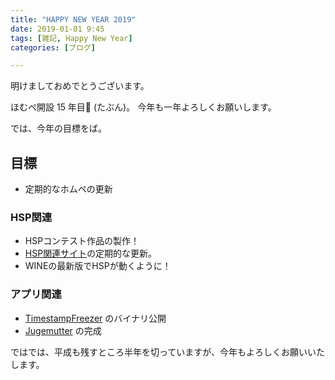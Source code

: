 ```yaml
---
title: "HAPPY NEW YEAR 2019"
date: 2019-01-01 9:45
tags: [雑記, Happy New Year]
categories: [ブログ]

---
```


明けましておめでとうございます。

ほむぺ開設 15 年目🎉 (たぶん)。
今年も一年よろしくお願いします。

では、今年の目標をば。

## 目標

* 定期的なホムペの更新

### HSP関連

* HSPコンテスト作品の製作！
* [HSP関連サイト](http://hsp-users.jp/)の定期的な更新。
* WINEの最新版でHSPが動くように！

### アプリ関連

* [TimestampFreezer](https://github.com/sharkpp/TimestampFreezer) のバイナリ公開
* [Jugemutter](https://github.com/sharkpp/Jugemutter) の完成

ではでは、平成も残すところ半年を切っていますが、今年もよろしくお願いいたします。
